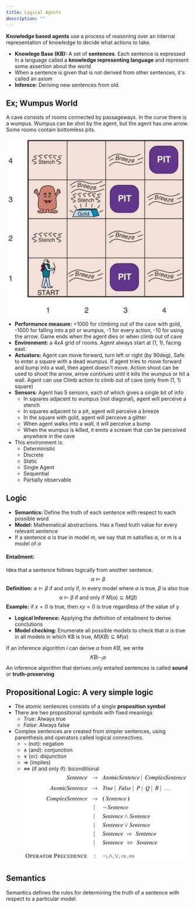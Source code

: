 ```yaml
---
title: Logical Agents
description: ""
---
```



**Knowledge based agents** use a process of reasoning over an internal representation of knowledge to decide what actions to take.

- **Knowlege Base (KB):** A set of **sentences**. Each sentence is  expressed in a language called a **knowledge representing language** and represent some assertion about the world
- When a sentence is given that is not derived from other sentences, it's called an axiom
- **Inferece:** Deriving new sentences from old.
## Ex; Wumpus World
A cave consists of rooms connected by passageways. In the curve there is a wumpus. Wumpus can be shot by the agent, but the agent has one arrow. Some rooms contain bottomless pits.

![alt text](./logical-agents/Pasted%20image%2020250906233243.png)
- **Performance measure:** +1000 for climbing out of the cave with gold, -1000 for falling into a pit or wumpus, -1 for every action, -10 for using the arrow. Game ends when the agent dies or when climb out of cave
- **Environment:** a 4x4 grid of rooms. Agent always start at (1, 1), facing east.
- **Actuators:** Agent can move forward, turn left or right (by 90deg), Safe to enter a square with a dead wumpus. If agent tries to move  forward and bump into a wall, then agent doesn't move. Action shoot can be used to shoot the arrow, arrow continues until it kills the wumpus or hit  a wall. Agent can use Climb action to climb out of cave (only from (1, 1) square)
- **Sensors:** Agent has 5 sensors, each of which gives a single bit of info
	- In squares adjacent to wumpus (not diagonal), agent will perceive a stench
	- In squares adjacent to a pit, agent will perceive a breeze
	- In the square with gold, agent will perceive a glitter
	- When agent walks into a wall, it will perceive a bump
	- When the wumpus is killed, it emits a scream that can be perceived anywhere in the cave
- This environment is:
	- Deterministic
	- Discrete
	- Static
	- Single Agent
	- Sequential
	- Partially  observable
## Logic
- **Semantics:** Define the truth of each sentence with respect to each possible word
- **Model:** Mathematical abstractions. Has a fixed truth value for every  relevant sentence
- If a sentence $\alpha$ is true in model m, we say that m satisfies $\alpha$, or m is a model of $\alpha$
#### Entailment:
Idea that a sentence follows logically from another sentence.
$$\alpha \models \beta$$
**Definition:** $\alpha \models \beta$ if and only if, in every model where $\alpha$ is true, $\beta$ is also true
$$\alpha \models \beta \text{ if and only if } M(\alpha) \subseteq M(\beta)$$
**Example:** if $x=0$ is true, then $xy=0$ is true regardless of the value of y

- **Logical Inference:** Applying the definition of entailment to derive conclutions
- **Model checking:** Enumerate all possible models to check that $\alpha$ is true in all models in which KB is true, $M(KB) \subseteq M(\alpha)$

If an inference algorithm $i$ can derive $\alpha$ from $KB$, we write
$$ KB \vdash_i \alpha$$
An inference algorithm that derives only entailed sentences is called **sound** or **truth-preserving**

## Propositional Logic: A very simple logic
- The atomic sentences consists of a single **proposition symbol**
- There are two propositional symbols with fixed meanings
	- $True$: Always true
	- $False$: Always false
- Complex sentences are created from simpler sentences, using parenthesis and operators called logical connectives.
	- $\neg$ (not): negation
	- $\wedge$ (and): conjunction
	- $\vee$ (or): disjunction
	- $\Rightarrow$ (implies)
	- $\Leftrightarrow$ (if and only if): biconditional
![alt text](./logical-agents/Pasted%20image%2020250907115205.png)
## Semantics
Semantics defines the rules for determining the truth of a sentence with respect to a particular model.